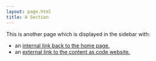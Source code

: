 ```yaml
---
layout: page.html
title: A Section
---
```


This is another page which is displayed in the sidebar with:

 - an [internal link back to the home page.](index)
 - an [external link to the content as code website.](http://iilab.github.io/contentascode)